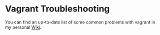 Vagrant Troubleshooting
=======================

You can find an up-to-date list of some common problems with vagrant in my personal
[Wiki](https://wiki.langchr86.ch/#!linux/vagrant.md).
